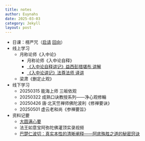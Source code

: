 ```yaml
---
title: notes
author: Euynahs
date: 2025-03-03
category: Jekyll
layout: post
---
```


- 日课：楞严咒（[启请](https://zhouven.cn/lyjmirror/Lyz/b9.htm) [回向](http://www.szhgs.net/info.asp?classid=0000100001&id=30)）
- 线上学习
  - 月称论师《入中论》
    - 月称论师《入中论自释》
    - [《入中论自释讲记》益西彭措堪布 讲解](https://www.xuefovip.com/pdf/%E7%9B%8A%E8%A5%BF%E5%BD%AD%E6%8E%AA%E5%A0%AA%E5%B8%83-%E5%85%A5%E4%B8%AD%E8%AE%BA%E8%87%AA%E9%87%8A%E8%AE%B2%E8%AE%B0.pdf)
    - [《入中论讲记》法尊法师 译讲](https://bookgb.bfnn.org/books2/1835.htm)
  - 梁肃《删定止观》
- 线下学习
  - 20250315 能海上师 三皈依观
  - 20250322 成熟口诀教授系列——净心观修輪
  - 20250426 唐·北天竺禅师佛陀波利《修禅要诀》
  - 20250501 虚云老和尚《参禅要旨》
- 资料记要
  - [大圆满心要](https://mp.weixin.qq.com/s/o7s_YdG0sWSrJIDrlBEKPA)
  - 法王如意宝阿弥陀佛灌顶实录视频
  - [巴楚仁波切：真实本性的清晰阐释——阿底殊胜之道的秘密窍诀](https://mp.weixin.qq.com/s/DrYIMdrZ4XY4B9Hw2btmUg)
